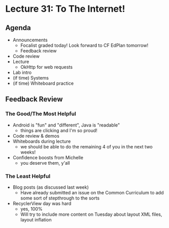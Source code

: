 # Lecture 31: To The Internet!

## Agenda

* Announcements
  * Focalist graded today! Look forward to CF EdPlan tomorrow!
  * Feedback review
* Code review
* Lecture
  * OkHttp for web requests
* Lab intro
* (if time) Systems
* (if time) Whiteboard practice

## Feedback Review

### The Good/The Most Helpful

* Android is "fun" and "different", Java is "readable"
  * things are clicking and I'm so proud!
* Code review & demos
* Whiteboards during lecture
  * we should be able to do the remaining 4 of you in the next two weeks!
* Confidence boosts from Michelle
  * you deserve them, y'all

### The Least Helpful

* Blog posts (as discussed last week)
  * Have already submitted an issue on the Common Curriculum to add some sort of stepthrough to the sorts
* RecyclerView day was hard
  * yes, 100%
  * Will try to include more content on Tuesday about layout XML files, layout inflation
